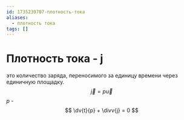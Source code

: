 ```yaml
---
id: 1735239707-плотность-тока
aliases:
  - плотность тока
tags: []
---
```


# Плотность тока - j
это количество заряда, переносимого за единицу времени через единичную площадку.
$$
\vec{j} = p \vec{u}
$$
$p$ - 
$$
\dv{t}{p} + \divv{j} = 0
$$
